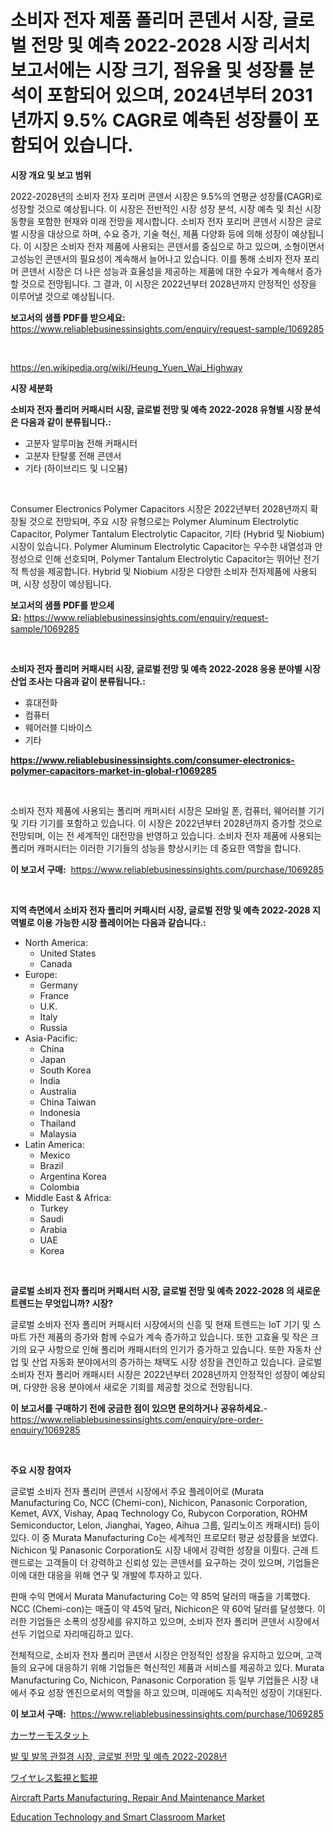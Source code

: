 <p><h1>소비자 전자 제품 폴리머 콘덴서 시장, 글로벌 전망 및 예측 2022-2028 시장 리서치 보고서에는 시장 크기, 점유율 및 성장률 분석이 포함되어 있으며, 2024년부터 2031년까지 9.5% CAGR로 예측된 성장률이 포함되어 있습니다.</h1></p><p><strong>시장 개요 및 보고 범위</strong></p>
<p><p>2022-2028년의 소비자 전자 포리머 콘덴서 시장은 9.5%의 연평균 성장률(CAGR)로 성장할 것으로 예상됩니다. 이 시장은 전반적인 시장 성장 분석, 시장 예측 및 최신 시장 동향을 포함한 현재와 미래 전망을 제시합니다. 소비자 전자 포리머 콘덴서 시장은 글로벌 시장을 대상으로 하며, 수요 증가, 기술 혁신, 제품 다양화 등에 의해 성장이 예상됩니다. 이 시장은 소비자 전자 제품에 사용되는 콘덴서를 중심으로 하고 있으며, 소형이면서 고성능인 콘덴서의 필요성이 계속해서 늘어나고 있습니다. 이를 통해 소비자 전자 포리머 콘덴서 시장은 더 나은 성능과 효율성을 제공하는 제품에 대한 수요가 계속해서 증가할 것으로 전망됩니다. 그 결과, 이 시장은 2022년부터 2028년까지 안정적인 성장을 이루어낼 것으로 예상됩니다.</p></p>
<p><strong>보고서의 샘플 PDF를 받으세요:</strong> <a href="https://www.reliablebusinessinsights.com/enquiry/request-sample/1069285">https://www.reliablebusinessinsights.com/enquiry/request-sample/1069285</a></p>
<p>&nbsp;</p>
<p><a href="https://en.wikipedia.org/wiki/Heung_Yuen_Wai_Highway">https://en.wikipedia.org/wiki/Heung_Yuen_Wai_Highway</a></p>
<p><strong>시장 세분화</strong></p>
<p><strong>소비자 전자 폴리머 커패시터 시장, 글로벌 전망 및 예측 2022-2028 유형별 시장 분석은 다음과 같이 분류됩니다.:</strong></p>
<p><ul><li>고분자 알루미늄 전해 커패시터</li><li>고분자 탄탈룸 전해 콘덴서</li><li>기타 (하이브리드 및 니오븀)</li></ul></p>
<p>&nbsp;</p>
<p><p>Consumer Electronics Polymer Capacitors 시장은 2022년부터 2028년까지 확장될 것으로 전망되며, 주요 시장 유형으로는 Polymer Aluminum Electrolytic Capacitor, Polymer Tantalum Electrolytic Capacitor, 기타 (Hybrid 및 Niobium) 시장이 있습니다. Polymer Aluminum Electrolytic Capacitor는 우수한 내열성과 안정성으로 인해 선호되며, Polymer Tantalum Electrolytic Capacitor는 뛰어난 전기적 특성을 제공합니다. Hybrid 및 Niobium 시장은 다양한 소비자 전자제품에 사용되며, 시장 성장이 예상됩니다.</p></p>
<p><strong>보고서의 샘플 PDF를 받으세요:</strong>&nbsp;<a href="https://www.reliablebusinessinsights.com/enquiry/request-sample/1069285">https://www.reliablebusinessinsights.com/enquiry/request-sample/1069285</a></p>
<p>&nbsp;</p>
<p><strong> 소비자 전자 폴리머 커패시터 시장, 글로벌 전망 및 예측 2022-2028 응용 분야별 시장 산업 조사는 다음과 같이 분류됩니다.:</strong></p>
<p><ul><li>휴대전화</li><li>컴퓨터</li><li>웨어러블 디바이스</li><li>기타</li></ul></p>
<p><strong><a href="https://www.reliablebusinessinsights.com/consumer-electronics-polymer-capacitors-market-in-global-r1069285">https://www.reliablebusinessinsights.com/consumer-electronics-polymer-capacitors-market-in-global-r1069285</a></strong></p>
<p>&nbsp;</p>
<p><p>소비자 전자 제품에 사용되는 폴리머 캐퍼시터 시장은 모바일 폰, 컴퓨터, 웨어러블 기기 및 기타 기기를 포함하고 있습니다. 이 시장은 2022년부터 2028년까지 증가할 것으로 전망되며, 이는 전 세계적인 대전망을 반영하고 있습니다. 소비자 전자 제품에 사용되는 폴리머 캐퍼시터는 이러한 기기들의 성능을 향상시키는 데 중요한 역할을 합니다.</p></p>
<p><strong>이 보고서 구매:</strong>&nbsp; <a href="https://www.reliablebusinessinsights.com/purchase/1069285">https://www.reliablebusinessinsights.com/purchase/1069285</a></p>
<p>&nbsp;</p>
<p><strong>지역 측면에서 소비자 전자 폴리머 커패시터 시장, 글로벌 전망 및 예측 2022-2028 지역별로 이용 가능한 시장 플레이어는 다음과 같습니다.:</strong></p>
<p><ul>
    <li>
        North America:
        <ul>
            <li>United States</li>
            <li>Canada</li>
        </ul>
    </li>
    <li>
        Europe:
        <ul>
            <li>Germany</li>
            <li>France</li>
            <li>U.K.</li>
            <li>Italy</li>
            <li>Russia</li>
        </ul>
    </li>
    <li>
        Asia-Pacific:
        <ul>
            <li>China</li>
            <li>Japan</li>
            <li>South Korea</li>
            <li>India</li>
            <li>Australia</li>
            <li>China Taiwan</li>
            <li>Indonesia</li>
            <li>Thailand</li>
            <li>Malaysia</li>
        </ul>
    </li>
    <li>
        Latin America:
        <ul>
            <li>Mexico</li>
            <li>Brazil</li>
            <li>Argentina Korea</li>
            <li>Colombia</li>
        </ul>
    </li>
    <li>
        Middle East & Africa:
        <ul>
            <li>Turkey</li>
            <li>Saudi</li>
            <li>Arabia</li>
            <li>UAE</li>
            <li>Korea</li>
        </ul>
    </li>
    </ul></p>
<p>&nbsp;</p>
<p><strong>글로벌 소비자 전자 폴리머 커패시터 시장, 글로벌 전망 및 예측 2022-2028 의 새로운 트렌드는 무엇입니까? 시장?</strong></p>
<p><p>글로벌 소비자 전자 폴리머 커패시터 시장에서의 신흥 및 현재 트렌드는 IoT 기기 및 스마트 가전 제품의 증가와 함께 수요가 계속 증가하고 있습니다. 또한 고효율 및 작은 크기의 요구 사항으로 인해 폴리머 캐패시터의 인기가 증가하고 있습니다. 또한 자동차 산업 및 산업 자동화 분야에서의 증가하는 채택도 시장 성장을 견인하고 있습니다. 글로벌 소비자 전자 폴리머 캐패시터 시장은 2022년부터 2028년까지 안정적인 성장이 예상되며, 다양한 응용 분야에서 새로운 기회를 제공할 것으로 전망됩니다.</p></p>
<p><strong>이 보고서를 구매하기 전에 궁금한 점이 있으면 문의하거나 공유하세요.</strong>- <a href="https://www.reliablebusinessinsights.com/enquiry/pre-order-enquiry/1069285">https://www.reliablebusinessinsights.com/enquiry/pre-order-enquiry/1069285</a></p>
<p>&nbsp;</p>
<p><strong>주요 시장 참여자</strong></p>
<p><p>글로벌 소비자 전자 폴리머 콘덴서 시장에서 주요 플레이어로 (Murata Manufacturing Co, NCC (Chemi-con), Nichicon, Panasonic Corporation, Kemet, AVX, Vishay, Apaq Technology Co, Rubycon Corporation, ROHM Semiconductor, Lelon, Jianghai, Yageo, Aihua 그룹, 일리노이즈 캐패시터) 등이 있다. 이 중 Murata Manufacturing Co는 세계적인 프로모터 평균 성장률을 보였다. Nichicon 및 Panasonic Corporation도 시장 내에서 강력한 성장을 이뤘다. 근래 트렌드로는 고객들이 더 강력하고 신뢰성 있는 콘덴서를 요구하는 것이 있으며, 기업들은 이에 대한 대응을 위해 연구 및 개발에 투자하고 있다.</p><p>판매 수익 면에서 Murata Manufacturing Co는 약 85억 달러의 매출을 기록했다. NCC (Chemi-con)는 매출이 약 45억 달러, Nichicon은 약 60억 달러를 달성했다. 이러한 기업들은 소폭의 성장세를 유지하고 있으며, 소비자 전자 폴리머 콘덴서 시장에서 선두 기업으로 자리매김하고 있다.</p><p>전체적으로, 소비자 전자 폴리머 콘덴서 시장은 안정적인 성장을 유지하고 있으며, 고객들의 요구에 대응하기 위해 기업들은 혁신적인 제품과 서비스를 제공하고 있다. Murata Manufacturing Co, Nichicon, Panasonic Corporation 등 일부 기업들은 시장 내에서 주요 성장 엔진으로서의 역할을 하고 있으며, 미래에도 지속적인 성장이 기대된다.</p></p>
<p><strong>이 보고서 구매:</strong>&nbsp;&nbsp;<a href="https://www.reliablebusinessinsights.com/purchase/1069285">https://www.reliablebusinessinsights.com/purchase/1069285</a></p>
<p><p><a href="https://medium.com/@demarcuskuhlman/%E8%87%AA%E5%8B%95%E8%BB%8A%E3%82%B5%E3%83%BC%E3%83%A2%E3%82%B9%E3%82%BF%E3%83%83%E3%83%88%E5%B8%82%E5%A0%B4%E3%81%AE%E5%88%86%E6%9E%90%E3%81%A82024%E5%B9%B4%E3%81%8B%E3%82%892031%E5%B9%B4%E3%81%BE%E3%81%A7%E3%81%AE%E3%82%B5%E3%82%A4%E3%82%BA%E4%BA%88%E6%B8%AC-537985966340">カーサーモスタット</a></p><p><a href="https://github.com/rcabello548/Market-Research-Report-List-2/blob/main/4227936130770.md">발 및 발목 관절경 시장, 글로벌 전망 및 예측 2022-2028년</a></p><p><a href="https://github.com/TerrellConn/Market-Research-Report-List-2/blob/main/9252196134088.md">ワイヤレス監視と監視</a></p><p><a href="https://github.com/JuliaFadel1922/Market-Research-Report-List-2/blob/main/aircraft-parts-manufacturing-repair-and-maintenance-market.md">Aircraft Parts Manufacturing, Repair And Maintenance Market</a></p><p><a href="https://github.com/moyahfrancoestellec51j635wcx/Market-Research-Report-List-3/blob/main/education-technology-and-smart-classroom-market.md">Education Technology and Smart Classroom Market</a></p></p>